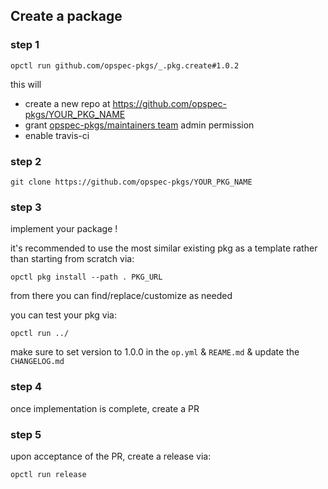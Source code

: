 ## Create a package

### step 1

```shell
opctl run github.com/opspec-pkgs/_.pkg.create#1.0.2
```

this will

- create a new repo at https://github.com/opspec-pkgs/YOUR_PKG_NAME
- grant
  [opspec-pkgs/maintainers team](https://github.com/orgs/opspec-pkgs/teams/maintainers/members)
  admin permission
- enable travis-ci

### step 2

```shell
git clone https://github.com/opspec-pkgs/YOUR_PKG_NAME
```

### step 3

implement your package !

it's recommended to use the most similar existing pkg as a template
rather than starting from scratch via:

```shell
opctl pkg install --path . PKG_URL
```

from there you can find/replace/customize as needed

you can test your pkg via:

```shell
opctl run ../
```

make sure to set version to 1.0.0 in the `op.yml` & `REAME.md` & update the `CHANGELOG.md`

### step 4

once implementation is complete, create a PR

### step 5

upon acceptance of the PR, create a release via:

```shell
opctl run release
```

